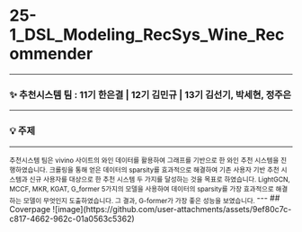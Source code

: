 # 25-1_DSL_Modeling_RecSys_Wine_Recommender
---
### ✨ 추천시스템 팀 : 11기 한은결 | 12기 김민규 | 13기 김선기, 박세현, 정주은
---
### 💡 주제
---
<sub>
추천시스템 팀은 vivino 사이트의 와인 데이터를 활용하여 그래프를 기반으로 한 와인 추천 시스템을 진행하였습니다. 크롤링을 통해 얻은 데이터의 sparsity를 효과적으로 해결하여 기존 사용자 기반 추천 시스템과 신규 사용자를 대상으로 한 추천 시스템 두 가지를 달성하는 것을 목표로 하였습니다. LightGCN, MCCF, MKR, KGAT, G_former 5가지의 모델을 사용하여 데이터의 sparsity를 가장 효과적으로 해결하는 모델이 무엇인지 도출하였습니다. 그 결과, G-former가 가장 좋은 성능을 보였습니다.
</sub>
---
## Coverpage
![image](https://github.com/user-attachments/assets/9ef80c7c-c817-4662-962c-01a0563c5362)




